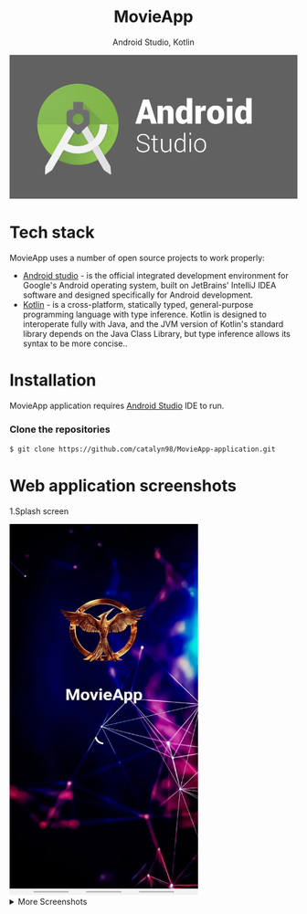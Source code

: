 <h1 align="center">
MovieApp
</h1>
<p align="center">
Android Studio, Kotlin
</p>

<p align="center">
 <img src="https://github.com/catalyn98/MovieApp-application/blob/main/AndroidStudio.png" />
</p>

# Tech stack
MovieApp uses a number of open source projects to work properly:
* [Android studio](https://en.wikipedia.org/wiki/Android_Studio) - is the official integrated development environment for Google's Android operating system, built on JetBrains' IntelliJ IDEA software and designed specifically for Android development.
* [Kotlin](https://en.wikipedia.org/wiki/Kotlin_(programming_language)) -  is a cross-platform, statically typed, general-purpose programming language with type inference. Kotlin is designed to interoperate fully with Java, and the JVM version of Kotlin's standard library depends on the Java Class Library, but type inference allows its syntax to be more concise..

# Installation
MovieApp application requires [Android Studio](https://developer.android.com/studio?gclid=CjwKCAiAzKqdBhAnEiwAePEjkiHOIliw_kLScAIojd6sJZdP3ewJAR-5XJ6CSYO3e6SLFIMoQ5L4aBoC9rsQAvD_BwE&gclsrc=aw.ds) IDE to run.

### Clone the repositories
```sh
$ git clone https://github.com/catalyn98/MovieApp-application.git
```

# Web application screenshots 

<p>1.Splash screen</p>
<img src="https://github.com/catalyn98/MovieApp-application/blob/main/Screenshots/1.Splashscreen.jpg" width="330" height="650"/>

<details>
  <summary>More Screenshots</summary>
  <p>2.Prefernces screen</p>
  <img src="https://github.com/catalyn98/MovieApp-application/blob/main/Screenshots/2.PreferencesScreen.jpg" width="330" height="650"/>

  <p>3.Choose actors screen</p>
  <img src="https://github.com/catalyn98/MovieApp-application/blob/main/Screenshots/3.ChooseActorsScreen.jpg" width="330" height="650"/>

  <p>4.Choose genres screen</p>
  <img src="https://github.com/catalyn98/MovieApp-application/blob/main/Screenshots/4.ChooseGenresScreen.jpg" width="330" height="650"/>

  <p>5.List of movies screen</p>
  <img src="https://github.com/catalyn98/MovieApp-application/blob/main/Screenshots/5.ListOfMoviesScreen.jpg" width="330" height="650"/>

  <p>6.Details movies screen</p>
  <img src="https://github.com/catalyn98/MovieApp-application/blob/main/Screenshots/6.DetailsMoviesScreen.jpg" width="330" height="650"/>

  <p>7.Favourites movies screen</p>
  <img src="https://github.com/catalyn98/MovieApp-application/blob/main/Screenshots/7.FavoritesMoviesScreen.jpg" width="330" height="650"/>

  <p>8.Watched movies screen</p>
  <img src="https://github.com/catalyn98/MovieApp-application/blob/main/Screenshots/8.WatchedMoviesScreen.jpg" width="330" height="650"/>

  <p>9.Application menu</p>
  <img src="https://github.com/catalyn98/MovieApp-application/blob/main/Screenshots/9.ApplicationMenu.jpg" width="330" height="650"/>
</details>
